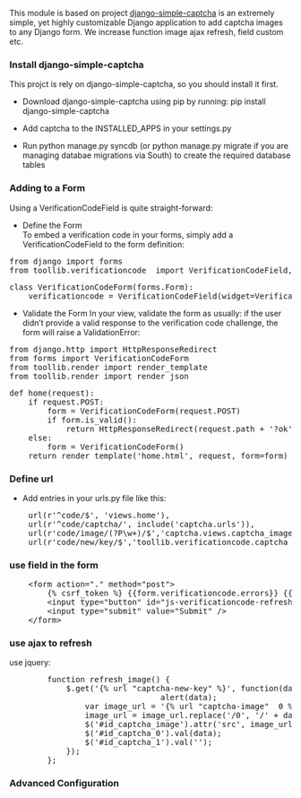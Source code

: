 This module is based on project [django-simple-captcha](https://github.com/mbi/django-simple-captcha)  is an extremely simple,
yet highly customizable Django application to add captcha images to any Django form. We increase function image ajax refresh,  field custom etc. 

### Install django-simple-captcha
This projct is rely on django-simple-captcha, so you should install it first.

* Download django-simple-captcha using pip by running: pip install django-simple-captcha

* Add captcha to the INSTALLED_APPS in your settings.py

* Run python manage.py syncdb (or python manage.py migrate if you are managing databae migrations via South) to create the required database tables

### Adding to a Form
Using a VerificationCodeField is quite straight-forward:

* Define the Form <br>
To embed a verification code in your forms, simply add a VerificationCodeField to the form definition:
<pre>
from django import forms
from toollib.verificationcode  import VerificationCodeField, VerificationCodeTextInput
</pre>
<pre>
class VerificationCodeForm(forms.Form):
    verificationcode = VerificationCodeField(widget=VerificationCodeTextInput({"class": "test"}))
</pre>

* Validate the Form
In your view, validate the form as usually: if the user didn’t provide a valid response to the verification code challenge, the form will raise a ValidationError:
<pre>
from django.http import HttpResponseRedirect
from forms import VerificationCodeForm
from toollib.render import render_template
from toollib.render import render_json
</pre>
<pre>
def home(request):
    if request.POST:
        form = VerificationCodeForm(request.POST)
        if form.is_valid():
            return HttpResponseRedirect(request.path + '?ok')
    else:
        form = VerificationCodeForm()
    return render_template('home.html', request, form=form)
</pre>

### Define url

* Add entries in your urls.py file like this:
<pre>
    url(r'^code/$', 'views.home'),
    url(r'^code/captcha/', include('captcha.urls')),
    url(r'code/image/(?P<key>\w+)/$','captcha.views.captcha_image',name='verificationcode-image'),
    url(r'code/new/key/$','toollib.verificationcode.captcha_new_key',name='verificationcode-new-key'),
</pre>

### use field in the form

<pre>
	&lt;form action="." method="post"&gt;
		{% csrf_token %} {{form.verificationcode.errors}} {{form.verificationcode}}
		&lt;input type="button" id="js-verificationcode-refresh" value="change" /&gt;
		&lt;input type="submit" value="Submit" /&gt;
	&lt;/form&gt;
</pre>

### use ajax to refresh <br>

use jquery: 
<pre>
		function refresh_image() {
			$.get('{% url "captcha-new-key" %}', function(data) {
                                alert(data);
				var image_url = '{% url "captcha-image"  0 %}';
				image_url = image_url.replace('/0', '/' + data);
				$('#id_captcha_image').attr('src', image_url);
				$('#id_captcha_0').val(data);
				$('#id_captcha_1').val('');
			});
		};
</pre>

### Advanced Configuration

